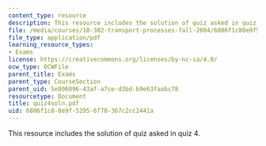 ```yaml
---
content_type: resource
description: This resource includes the solution of quiz asked in quiz 4.
file: /media/courses/10-302-transport-processes-fall-2004/6806f1c80e9f52956f70367c2cc2441a_quiz4soln.pdf
file_type: application/pdf
learning_resource_types:
- Exams
license: https://creativecommons.org/licenses/by-nc-sa/4.0/
ocw_type: OCWFile
parent_title: Exams
parent_type: CourseSection
parent_uid: 5e806096-43af-a7ce-d3bd-b9e63faabc78
resourcetype: Document
title: quiz4soln.pdf
uid: 6806f1c8-0e9f-5295-6f70-367c2cc2441a
---
```

This resource includes the solution of quiz asked in quiz 4.